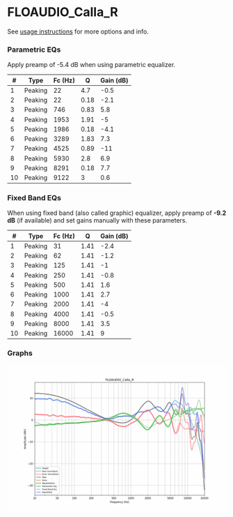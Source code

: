 # FLOAUDIO_Calla_R
See [usage instructions](https://github.com/jaakkopasanen/AutoEq#usage) for more options and info.

### Parametric EQs
Apply preamp of -5.4 dB when using parametric equalizer.

|   # | Type    |   Fc (Hz) |    Q |   Gain (dB) |
|-----|---------|-----------|------|-------------|
|   1 | Peaking |        22 | 4.7  |        -0.5 |
|   2 | Peaking |        22 | 0.18 |        -2.1 |
|   3 | Peaking |       746 | 0.83 |         5.8 |
|   4 | Peaking |      1953 | 1.91 |        -5   |
|   5 | Peaking |      1986 | 0.18 |        -4.1 |
|   6 | Peaking |      3289 | 1.83 |         7.3 |
|   7 | Peaking |      4525 | 0.89 |       -11   |
|   8 | Peaking |      5930 | 2.8  |         6.9 |
|   9 | Peaking |      8291 | 0.18 |         7.7 |
|  10 | Peaking |      9122 | 3    |         0.6 |

### Fixed Band EQs
When using fixed band (also called graphic) equalizer, apply preamp of **-9.2 dB** (if available) and set gains manually with these parameters.

|   # | Type    |   Fc (Hz) |    Q |   Gain (dB) |
|-----|---------|-----------|------|-------------|
|   1 | Peaking |        31 | 1.41 |        -2.4 |
|   2 | Peaking |        62 | 1.41 |        -1.2 |
|   3 | Peaking |       125 | 1.41 |        -1   |
|   4 | Peaking |       250 | 1.41 |        -0.8 |
|   5 | Peaking |       500 | 1.41 |         1.6 |
|   6 | Peaking |      1000 | 1.41 |         2.7 |
|   7 | Peaking |      2000 | 1.41 |        -4   |
|   8 | Peaking |      4000 | 1.41 |        -0.5 |
|   9 | Peaking |      8000 | 1.41 |         3.5 |
|  10 | Peaking |     16000 | 1.41 |         9   |

### Graphs
![](./FLOAUDIO_Calla_R.png)
